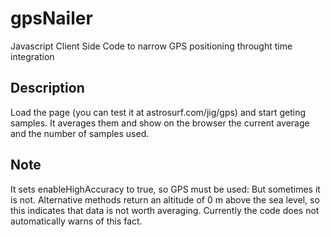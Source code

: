 gpsNailer
=========

Javascript Client Side Code to narrow GPS positioning throught time integration

Description
-----------

Load the page (you can test it at astrosurf.com/jig/gps) and start geting samples. 
It averages them and show on the browser the current average and the number of samples used.

Note
----

It sets enableHighAccuracy to true, so GPS must be used: But sometimes it is not. 
Alternative methods return an altitude of 0 m above the sea level, so this indicates that data is not worth averaging.
Currently the code does not automatically warns of this fact.